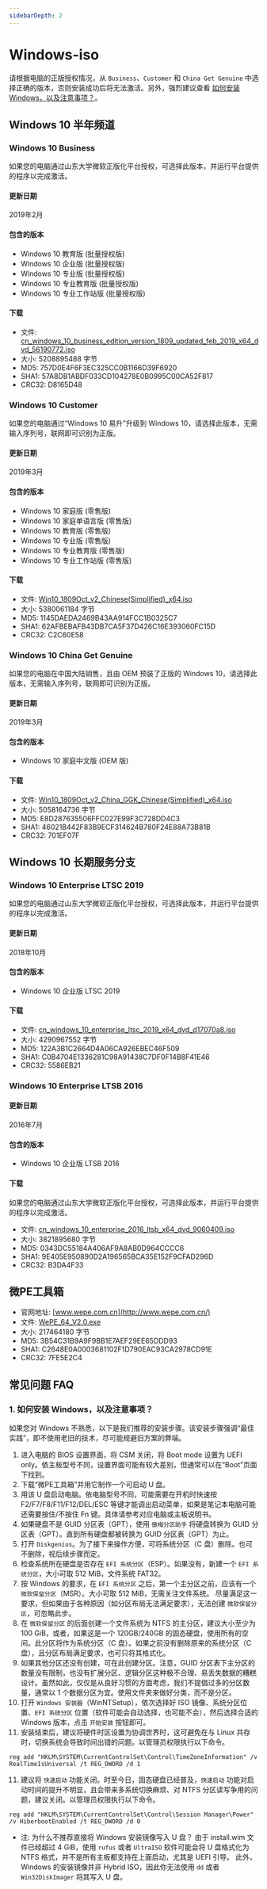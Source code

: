 ```yaml
---
sidebarDepth: 2
---
```

# Windows-iso

请根据电脑的正版授权情况，从 `Business`、`Customer` 和 `China Get Genuine` 中选择正确的版本，否则安装成功后将无法激活。另外，强烈建议查看 [如何安装 Windows，以及注意事项？](#faq-how-to-install)。

## Windows 10 半年频道

### Windows 10 Business

如果您的电脑通过山东大学微软正版化平台授权，可选择此版本，并运行平台提供的程序以完成激活。

#### 更新日期
2019年2月

#### 包含的版本
- Windows 10 教育版 (批量授权版)
- Windows 10 企业版 (批量授权版)
- Windows 10 专业版 (批量授权版)
- Windows 10 专业教育版 (批量授权版)
- Windows 10 专业工作站版 (批量授权版)

#### 下载
- 文件: [cn_windows_10_business_edition_version_1809_updated_feb_2019_x64_dvd_56190772.iso](//intranet.mirrors.oops-sdu.cn/windows-iso/iso/cn_windows_10_business_edition_version_1809_updated_feb_2019_x64_dvd_56190772.iso)
- 大小: 5208895488 字节
- MD5: 757D0E4F6F3EC325CC0B1166D39F6920
- SHA1: 57A8DB1ABDF033CD104278E0B0995C00CA52F817
- CRC32: D8165D48

### Windows 10 Customer

如果您的电脑通过“Windows 10 易升”升级到 Windows 10，请选择此版本，无需输入序列号，联网即可识别为正版。

#### 更新日期
2019年3月

#### 包含的版本
- Windows 10 家庭版 (零售版)
- Windows 10 家庭单语言版 (零售版)
- Windows 10 教育版 (零售版)
- Windows 10 专业版 (零售版)
- Windows 10 专业教育版 (零售版)
- Windows 10 专业工作站版 (零售版)

#### 下载
- 文件: [Win10_1809Oct_v2_Chinese(Simplified)_x64.iso](//intranet.mirrors.oops-sdu.cn/windows-iso/iso/Win10_1809Oct_v2_Chinese(Simplified)_x64.iso)
- 大小: 5380061184 字节
- MD5: 1145DAEDA2469B43AA914FCC1B0325C7
- SHA1: 62AFBEBAFB43DB7CA5F37D426C16E393060FC15D
- CRC32: C2C60E58

### Windows 10 China Get Genuine

如果您的电脑在中国大陆销售，且由 OEM 预装了正版的 Windows 10，请选择此版本，无需输入序列号，联网即可识别为正版。

#### 更新日期
2019年3月

#### 包含的版本
- Windows 10 家庭中文版 (OEM 版)

#### 下载
- 文件: [Win10_1809Oct_v2_China_GGK_Chinese(Simplified)_x64.iso](//intranet.mirrors.oops-sdu.cn/windows-iso/iso/Win10_1809Oct_v2_China_GGK_Chinese(Simplified)_x64.iso)
- 大小: 5058164736 字节
- MD5: E8D287635506FFC027E99F3C728DD4C3
- SHA1: 46021B442F83B9ECF314624B780F24E88A73B81B
- CRC32: 701EF07F

## Windows 10 长期服务分支

### Windows 10 Enterprise LTSC 2019

如果您的电脑通过山东大学微软正版化平台授权，可选择此版本，并运行平台提供的程序以完成激活。

#### 更新日期
2018年10月

#### 包含的版本
- Windows 10 企业版 LTSC 2019

#### 下载
- 文件: [cn_windows_10_enterprise_ltsc_2019_x64_dvd_d17070a8.iso](//intranet.mirrors.oops-sdu.cn/windows-iso/iso/cn_windows_10_enterprise_ltsc_2019_x64_dvd_d17070a8.iso)
- 大小: 4290967552 字节
- MD5: 122A3B1C2664D4A06CA926EBEC46F509
- SHA1: C0B4704E1336281C98A91438C7DF0F14B8F41E46
- CRC32: 5586EB21

### Windows 10 Enterprise LTSB 2016

#### 更新日期
2016年7月

#### 包含的版本
- Windows 10 企业版 LTSB 2016

#### 下载
如果您的电脑通过山东大学微软正版化平台授权，可选择此版本，并运行平台提供的程序以完成激活。

- 文件: [cn_windows_10_enterprise_2016_ltsb_x64_dvd_9060409.iso](//intranet.mirrors.oops-sdu.cn/windows-iso/iso/cn_windows_10_enterprise_2016_ltsb_x64_dvd_9060409.iso)
- 大小: 3821895680 字节
- MD5: 0343DC55184A406AF9A8AB0D964CCCC6
- SHA1: 9E405E950890D2A196565BCA35E152F9CFAD296D
- CRC32: B3DA4F33

## 微PE工具箱
- 官网地址: [www.wepe.com.cn](http://www.wepe.com.cn/)
- 文件: [WePE_64_V2.0.exe](//intranet.mirrors.oops-sdu.cn/windows-iso/iso/WePE_64_V2.0.exe)
- 大小: 217464180 字节
- MD5: 3B54C31B9A9F9BB1E7AEF29EE65DDD93
- SHA1: C2648E0A0003681102F1D790EAC93CA2978CD91E
- CRC32: 7FE5E2C4

## 常见问题 FAQ
### <a name="faq-how-to-install"></a>1. 如何安装 Windows，以及注意事项？
如果您对 Windows 不熟悉，以下是我们推荐的安装步骤。该安装步骤强调“最佳实践”，即不使用老旧的技术，尽可能规避旧方案的弊端。
1. 进入电脑的 BIOS 设置界面，将 CSM 关闭，将 Boot mode 设置为 UEFI only。依主板型号不同，设置界面可能有较大差别，但通常可以在“Boot”页面下找到。
2. 下载“微PE工具箱”并用它制作一个可启动 U 盘。
3. 用该 U 盘启动电脑。依电脑型号不同，可能需要在开机时快速按 F2/F7/F8/F11/F12/DEL/ESC 等键才能调出启动菜单，如果是笔记本电脑可能还需要按住/不按住 Fn 键。具体请参考对应电脑或主板说明书。
4. 如果硬盘不是 GUID 分区表（GPT），使用 `傲梅分区助手` 将硬盘转换为 GUID 分区表（GPT）。直到所有硬盘都被转换为 GUID 分区表（GPT）为止。
5. 打开 `Diskgenius`。为了接下来操作方便，可将系统分区（C 盘）删除。也可不删除，视后续步骤而定。
6. 检查系统所在硬盘是否存在 `EFI 系统分区`（ESP）。如果没有，新建一个 `EFI 系统分区`，大小可取 512 MiB，文件系统 FAT32。
7. 按 Windows 的要求，在 `EFI 系统分区` 之后，第一个主分区之前，应该有一个 `微软保留分区`（MSR）。大小可取 512 MiB，无需关注文件系统。
    尽量满足这一要求，但如果由于各种原因（如分区布局无法满足要求），无法创建 `微软保留分区`，可忽略此步。
8. 在 `微软保留分区` 的后面创建一个文件系统为 NTFS 的主分区，建议大小至少为 100 GiB，或者，如果这是一个 120GB/240GB 的固态硬盘，使用所有的空间。此分区将作为系统分区（C 盘）。如果之前没有删除原来的系统分区（C 盘），且分区布局满足要求，也可只将其格式化。
9. 如果其他分区还没有创建，可在此创建分区。注意，GUID 分区表下主分区的数量没有限制，也没有扩展分区、逻辑分区这种极不合理、易丢失数据的糟糕设计。虽然如此，仅仅是从良好习惯的方面考虑，我们不提倡过多的分区数量，通常以 1 个数据分区为宜。使用文件夹来做好分类，而不是分区。
10. 打开 `Windows 安装器`（WinNTSetup），依次选择好 ISO 镜像、系统分区位置、`EFI 系统分区` 位置（软件可能会自动选择，也可能不会），然后选择合适的 Windows 版本，点击 `开始安装` 按钮即可。
11. 安装结束后，建议将硬件时区设置为协调世界时，这可避免在与 Linux 共存时，切换系统会导致时间出错的问题。以管理员权限执行以下命令。
```shell
reg add "HKLM\SYSTEM\CurrentControlSet\Control\TimeZoneInformation" /v RealTimeIsUniversal /t REG_DWORD /d 1
```
11. 建议将 `快速启动` 功能关闭。时至今日，固态硬盘已经普及，`快速启动` 功能对启动时间的提升不明显，且会带来多系统切换麻烦、对 NTFS 分区读写争用的问题，建议关闭。以管理员权限执行以下命令。
```shell
reg add "HKLM\SYSTEM\CurrentControlSet\Control\Session Manager\Power" /v HiberbootEnabled /t REG_DWORD /d 0
```

- 注: 为什么不推荐直接将 Windows 安装镜像写入 U 盘？
  由于 install.wim 文件已经超过 4 GiB，使用 `rufus` 或者 `UltraISO` 软件可能会将 U 盘格式化为 NTFS 格式，并不是所有主板都支持在上面启动，尤其是 UEFI 引导。
  此外，Windows 的安装镜像并非 Hybrid ISO，因此你无法使用 `dd` 或者 `Win32DiskImager` 将其写入 U 盘。
